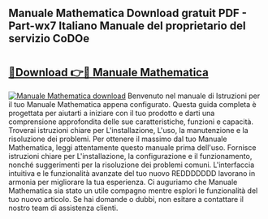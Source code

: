 ## Manuale Mathematica Download gratuit PDF - Part-wx7 Italiano Manuale del proprietario del servizio CoDOe

# <h2><a href="http://dfairrv.blite.top/?on=Manuale+Mathematica">🔗Download 👉🔴 Manuale Mathematica</a></h2>

[![Manuale Mathematica download](https://i.imgur.com/lujVjoI.png)](http://dfairrv.blite.top/?on=Manuale+Mathematica)
Benvenuto nel manuale di Istruzioni per il tuo Manuale Mathematica appena configurato. Questa guida completa è progettata per aiutarti a iniziare con il tuo prodotto e darti una comprensione approfondita delle sue caratteristiche, funzioni e capacità. Troverai istruzioni chiare per L'installazione, L'uso, la manutenzione e la risoluzione dei problemi. Per ottenere il massimo dal tuo Manuale Mathematica, leggi attentamente questo manuale prima dell'uso. Fornisce istruzioni chiare per L'installazione, la configurazione e il funzionamento, nonché suggerimenti per la risoluzione dei problemi comuni. L'interfaccia intuitiva e le funzionalità avanzate del tuo nuovo REDDDDDDD lavorano in armonia per migliorare la tua esperienza. Ci auguriamo che Manuale Mathematica sia stato un utile compagno mentre esplori le funzionalità del tuo nuovo articolo. Se hai domande o dubbi, non esitare a contattare il nostro team di assistenza clienti.
